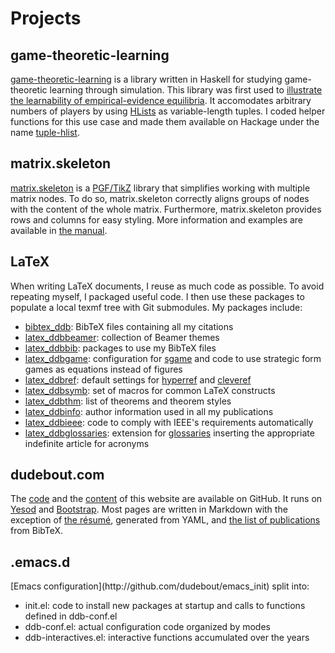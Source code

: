 # Projects

## game-theoretic-learning

[game-theoretic-learning](http://github.com/dudebout/game-theoretic-learning) is a library written in Haskell for studying game-theoretic learning through simulation.
This library was first used to [illustrate the learnability of empirical-evidence equilibria](http://github.com/dudebout/cdc_2012_dudebout_shamma/tree/master/simulations).
It accomodates arbitrary numbers of players by using [HLists](http://hackage.haskell.org/package/HList) as variable-length tuples.
I coded helper functions for this use case and made them available on Hackage under the name [tuple-hlist](http://hackage.haskell.org/package/tuple-hlist).

## matrix.skeleton

[matrix.skeleton](http://github.com/dudebout/matrix.skeleton) is a [PGF/TikZ](http://www.texample.net/tikz/) library that simplifies working with multiple matrix nodes. To do so, matrix.skeleton correctly aligns groups of nodes with the content of the whole matrix.
Furthermore, matrix.skeleton provides rows and columns for easy styling.
More information and examples are available in [the manual](/files/pdfs/matrix.skeleton-manual.pdf).

## LaTeX

<div class="meta-p">
  When writing LaTeX documents, I reuse as much code as possible.
  To avoid repeating myself, I packaged useful code.
  I then use these packages to populate a local <span class="filename">texmf</span> tree with Git submodules.
  My packages include:

  + [bibtex_ddb](http://github.com/dudebout/bibtex_ddb): BibTeX files containing all my citations
  + [latex_ddbbeamer](http://github.com/dudebout/latex_ddbbeamer): collection of Beamer themes
  + [latex_ddbbib](http://github.com/dudebout/latex_ddbbib): packages to use my BibTeX files
  + [latex_ddbgame](http://github.com/dudebout/latex_ddbgame): configuration for [sgame](http://www.ctan.org/tex-archive/macros/latex/contrib/sgame) and code to use strategic form games as equations instead of figures
  + [latex_ddbref](http://github.com/dudebout/latex_ddbref): default settings for [hyperref](http://www.ctan.org/tex-archive/macros/latex/contrib/hyperref) and [cleveref](http://www.ctan.org/tex-archive/macros/latex/contrib/cleveref)
  + [latex_ddbsymb](http://github.com/dudebout/latex_ddbsymb): set of macros for common LaTeX constructs
  + [latex_ddbthm](http://github.com/dudebout/latex_ddbthm): list of theorems and theorem styles
  + [latex_ddbinfo](http://github.com/dudebout/latex_ddbinfo): author information used in all my publications
  + [latex_ddbieee](http://github.com/dudebout/latex_ddbieee): code to comply with IEEE's requirements automatically
  + [latex_ddbglossaries](http://github.com/dudebout/latex_ddbglossaries): extension for [glossaries](http://www.ctan.org/tex-archive/macros/latex/contrib/glossaries) inserting the appropriate indefinite article for acronyms

</div>


## dudebout.com

The [code](http://github.com/dudebout/dudeboutdotcom) and the [content](http://github.com/dudebout/dudeboutdotcom_content) of this website are available on GitHub.
It runs on [Yesod](http://yesodweb.com) and [Bootstrap](http://getbootstrap.com).
Most pages are written in Markdown with the exception of [the résumé](resume), generated from YAML, and [the list of publications](publications) from BibTeX.


## .emacs.d

<div class="meta-p">
  [Emacs configuration](http://github.com/dudebout/emacs_init) split into:

  + <span class="filename">init.el</span>: code to install new packages at startup and calls to functions defined in <span class="filename">ddb-conf.el</span>
  + <span class="filename">ddb-conf.el</span>: actual configuration code organized by modes
  + <span class="filename">ddb-interactives.el</span>: interactive functions accumulated over the years

</div>
